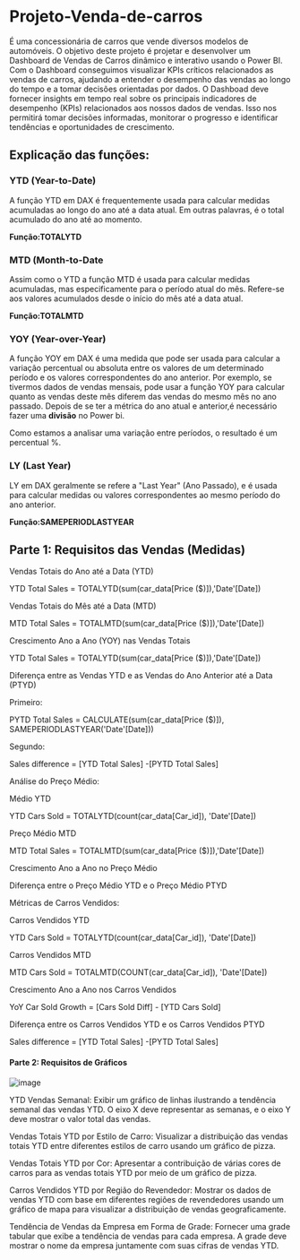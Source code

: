 # Projeto-Venda-de-carros
É uma concessionária de carros que vende diversos modelos de automóveis. 
O objetivo deste projeto é projetar e desenvolver um Dashboard de Vendas de Carros dinâmico e interativo usando o Power BI. Com o Dashboard conseguimos visualizar KPIs críticos relacionados as vendas de carros, ajudando a entender o desempenho das vendas ao longo do tempo e a tomar decisões orientadas por dados.
O Dashboad deve fornecer insights em tempo real sobre os principais indicadores de desempenho (KPIs) relacionados aos nossos dados de vendas. Isso nos permitirá tomar decisões informadas, monitorar o progresso e identificar tendências e oportunidades de crescimento.
## Explicação das funções:
### YTD (Year-to-Date) 
<p>A função YTD em DAX é frequentemente usada para calcular medidas acumuladas ao longo do ano até a data atual.
Em outras palavras, é o total acumulado do ano até ao momento.</p>
<b>Função:TOTALYTD</b>


### MTD (Month-to-Date
<p>Assim como o YTD a função MTD é usada para calcular medidas acumuladas, mas especificamente para o período atual do mês.
Refere-se aos valores acumulados desde o início do mês até a data atual.</p>
<b>Função:TOTALMTD</b>


### YOY (Year-over-Year)
<p>A função YOY em DAX é uma medida que pode ser usada para calcular a variação percentual ou absoluta entre os valores de um determinado período e os valores correspondentes do ano anterior. Por exemplo, se  tivermos dados de vendas mensais, pode usar a função YOY para calcular quanto as vendas deste mês diferem das vendas do mesmo mês no ano passado.
Depois de se ter a métrica do ano atual e anterior,é necessário fazer uma <b>divisão</b> no Power bi.</p>
Como estamos a analisar uma variação entre períodos, o resultado é um percentual %.


### LY (Last Year)
<p>LY em DAX geralmente se refere a "Last Year" (Ano Passado), e é usada para calcular medidas ou valores correspondentes ao mesmo período do ano anterior.</p>
<b>Função:SAMEPERIODLASTYEAR</b>

## Parte 1: Requisitos das Vendas (Medidas)
<p>Vendas Totais do Ano até a Data (YTD) </p>
YTD Total Sales = TOTALYTD(sum(car_data[Price ($)]),'Date'[Date])

<p>Vendas Totais do Mês até a Data (MTD)</p>
MTD Total Sales = TOTALMTD(sum(car_data[Price ($)]),'Date'[Date])

<p>Crescimento Ano a Ano (YOY) nas Vendas Totais</p>
YTD Total Sales = TOTALYTD(sum(car_data[Price ($)]),'Date'[Date])

<p>Diferença entre as Vendas YTD e as Vendas do Ano Anterior até a Data (PTYD)</p>
<p>Primeiro: </p>
<p>PYTD Total Sales = CALCULATE(sum(car_data[Price ($)]), SAMEPERIODLASTYEAR('Date'[Date]))</p>
<p>Segundo:</p>
<p>Sales difference = [YTD Total Sales] -[PYTD Total Sales]</p>

<p>Análise do Preço Médio:</p>
<p> Médio YTD</p>
YTD Cars Sold = TOTALYTD(count(car_data[Car_id]), 'Date'[Date])

<p>Preço Médio MTD</p>
MTD Total Sales = TOTALMTD(sum(car_data[Price ($)]),'Date'[Date])

<p>Crescimento Ano a Ano no Preço Médio</p>
<p>Diferença entre o Preço Médio YTD e o Preço Médio PTYD</p>
<p>Métricas de Carros Vendidos:</p>
<p>Carros Vendidos YTD</p>
YTD Cars Sold = TOTALYTD(count(car_data[Car_id]), 'Date'[Date])

<p>Carros Vendidos MTD</p>
MTD Cars Sold = TOTALMTD(COUNT(car_data[Car_id]), 'Date'[Date])

<p>Crescimento Ano a Ano nos Carros Vendidos</p>
YoY Car Sold Growth = [Cars Sold Diff] - [YTD Cars Sold]

<p>Diferença entre os Carros Vendidos YTD e os Carros Vendidos PTYD</p>
Sales difference = [YTD Total Sales] -[PYTD Total Sales]

#### Parte 2: Requisitos de Gráficos

![image](https://github.com/lagmagalhaes/Projeto-Venda-de-carros/assets/166879716/76054307-800a-4faa-ba10-67e27b9d6b38)

<p>YTD  Vendas Semanal: Exibir um gráfico de linhas ilustrando a tendência semanal das vendas YTD. O eixo X deve representar as semanas, e o eixo Y deve mostrar o valor total das vendas.</p>

<p>Vendas Totais YTD por Estilo de Carro: Visualizar a distribuição das vendas totais YTD entre diferentes estilos de carro usando um gráfico de pizza.</p>

<p>Vendas Totais YTD por Cor: Apresentar a contribuição de várias cores de carros para as vendas totais YTD por meio de um gráfico de pizza.</p>

<p>Carros Vendidos YTD por Região do Revendedor: Mostrar os dados de vendas YTD com base em diferentes regiões de revendedores usando um gráfico de mapa para visualizar a distribuição de vendas geograficamente.</p>

<p>Tendência de Vendas da Empresa em Forma de Grade: Fornecer uma grade tabular que exibe a tendência de vendas para cada empresa. A grade deve mostrar o nome da empresa juntamente com suas cifras de vendas YTD.</p>


